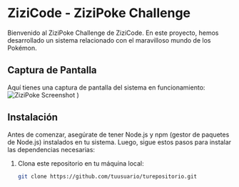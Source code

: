 # ZiziCode - ZiziPoke Challenge

Bienvenido al ZiziPoke Challenge de ZiziCode. En este proyecto, hemos desarrollado un sistema relacionado con el maravilloso mundo de los Pokémon.
## Captura de Pantalla

Aquí tienes una captura de pantalla del sistema en funcionamiento:
![ZiziPoke Screenshot](https://github.com/doblezz/zizipoke-challenge/assets/100297463/6931a824-4ed4-47ba-8711-d2c54b23cebd)
)

## Instalación

Antes de comenzar, asegúrate de tener Node.js y npm (gestor de paquetes de Node.js) instalados en tu sistema. Luego, sigue estos pasos para instalar las dependencias necesarias:

1. Clona este repositorio en tu máquina local:

   ```bash
   git clone https://github.com/tuusuario/turepositorio.git
